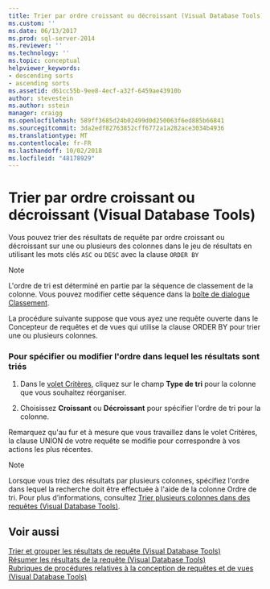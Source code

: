 ```yaml
---
title: Trier par ordre croissant ou décroissant (Visual Database Tools) | Microsoft Docs
ms.custom: ''
ms.date: 06/13/2017
ms.prod: sql-server-2014
ms.reviewer: ''
ms.technology: ''
ms.topic: conceptual
helpviewer_keywords:
- descending sorts
- ascending sorts
ms.assetid: d61cc55b-9ee8-4ecf-a32f-6459ae43910b
author: stevestein
ms.author: sstein
manager: craigg
ms.openlocfilehash: 589ff3685d24b02499d0d250063f6ed885b66841
ms.sourcegitcommit: 3da2edf82763852cff6772a1a282ace3034b4936
ms.translationtype: MT
ms.contentlocale: fr-FR
ms.lasthandoff: 10/02/2018
ms.locfileid: "48178929"
---
```

# <a name="sort-in-ascending-or-descending-order-visual-database-tools"></a>Trier par ordre croissant ou décroissant (Visual Database Tools)
  Vous pouvez trier des résultats de requête par ordre croissant ou décroissant sur une ou plusieurs des colonnes dans le jeu de résultats en utilisant les mots clés `ASC` ou `DESC` avec la clause `ORDER BY`  
  
> [!NOTE]  
>  L'ordre de tri est déterminé en partie par la séquence de classement de la colonne. Vous pouvez modifier cette séquence dans la [boîte de dialogue Classement](visual-database-tools.md).  
  
 La procédure suivante suppose que vous ayez une requête ouverte dans le Concepteur de requêtes et de vues qui utilise la clause ORDER BY pour trier une ou plusieurs colonnes.  
  
### <a name="to-specify-or-change-the-order-in-which-results-are-sorted"></a>Pour spécifier ou modifier l'ordre dans lequel les résultats sont triés  
  
1.  Dans le [volet Critères](criteria-pane-visual-database-tools.md), cliquez sur le champ **Type de tri** pour la colonne que vous souhaitez réorganiser.  
  
2.  Choisissez **Croissant** ou **Décroissant** pour spécifier l'ordre de tri pour la colonne.  
  
 Remarquez qu'au fur et à mesure que vous travaillez dans le volet Critères, la clause UNION de votre requête se modifie pour correspondre à vos actions les plus récentes.  
  
> [!NOTE]  
>  Lorsque vous triez des résultats par plusieurs colonnes, spécifiez l'ordre dans lequel la recherche doit être effectuée à l'aide de la colonne Ordre de tri. Pour plus d’informations, consultez [Trier plusieurs colonnes dans des requêtes &#40;Visual Database Tools&#41;](sort-multiple-columns-in-queries-visual-database-tools.md).  
  
## <a name="see-also"></a>Voir aussi  
 [Trier et grouper les résultats de requête &#40;Visual Database Tools&#41;](sort-and-group-query-results-visual-database-tools.md)   
 [Résumer les résultats de la requête &#40;Visual Database Tools&#41;](summarize-query-results-visual-database-tools.md)   
 [Rubriques de procédures relatives à la conception de requêtes et de vues &#40;Visual Database Tools&#41;](design-queries-and-views-how-to-topics-visual-database-tools.md)  
  
  
